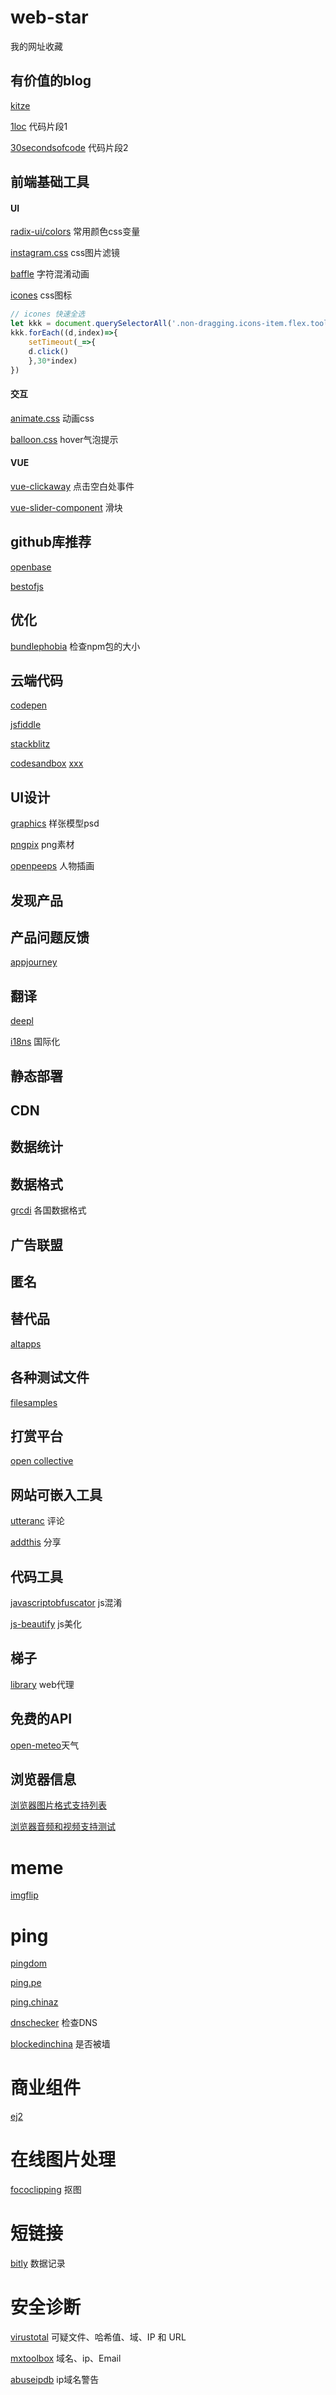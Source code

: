 # web-star
我的网址收藏

## 有价值的blog

[kitze](https://kitze.io/) 	

[1loc](https://1loc.dev/) 代码片段1

[30secondsofcode](https://www.30secondsofcode.org/) 代码片段2

## 前端基础工具

#### UI

[radix-ui/colors](https://github.com/radix-ui/colors) 常用颜色css变量

[instagram.css](https://github.com/picturepan2/instagram.css) css图片滤镜

[baffle](https://github.com/camwiegert/baffle) 字符混淆动画

[icones](https://icones.js.org/) css图标

```javascript
// icones 快速全选
let kkk = document.querySelectorAll('.non-dragging.icons-item.flex.tooltip.m-2')
kkk.forEach((d,index)=>{
	setTimeout(_=>{
    d.click()
	},30*index)
})
```


#### 交互

[animate.css](https://github.com/animate-css/animate.css) 动画css

[balloon.css](https://github.com/kazzkiq/balloon.css) hover气泡提示



#### VUE

[vue-clickaway](https://github.com/simplesmiler/vue-clickaway) 点击空白处事件

[vue-slider-component](https://github.com/NightCatSama/vue-slider-component) 滑块



## github库推荐

[openbase](https://openbase.com/)

[bestofjs](https://bestofjs.org/projects/interactjs)





## 优化

[bundlephobia](https://bundlephobia.com/package/colors.js@1.2.4) 检查npm包的大小

## 云端代码
[codepen](http://codepen.io/)

[jsfiddle](https://jsfiddle.net/) 

[stackblitz](https://stackblitz.com/)


[codesandbox](https://codesandbox.io)
[xxx](xxxx)
<!-- [xxx](xxxx) -->

## UI设计

[graphics](https://www.ls.graphics/free-mockups) 样张模型psd

[pngpix](https://www.pngpix.com/) png素材

[openpeeps](https://www.openpeeps.com/) 人物插画

## 发现产品

## 产品问题反馈

[appjourney](https://appjourney.io/)

## 翻译
[deepl](https://www.deepl.com/translator) 

[i18ns](https://i18ns.com/zh/index.html) 国际化

## 静态部署

## CDN

## 数据统计

##  数据格式

[grcdi](https://grcdi.nl/gsb/) 各国数据格式

## 广告联盟

## 匿名

## 替代品

[altapps](https://altapps.net)



## 各种测试文件

[filesamples](https://filesamples.com/)



## 打赏平台

[open collective](https://opencollective.com/shields)



## 网站可嵌入工具

[utteranc](https://utteranc.es/) 评论

[addthis](https://www.addthis.com/) 分享



## 代码工具

[javascriptobfuscator](https://javascriptobfuscator.com/Javascript-Obfuscator.aspx) js混淆

[js-beautify](https://github.com/beautify-web/js-beautify)  js美化





## 梯子

[library](https://www.library.ac.cn/) web代理

## 免费的API

[open-meteo](https://open-meteo.com/en/docs)天气



## 浏览器信息

[浏览器图片格式支持列表](https://en.m.wikipedia.org/wiki/Comparison_of_web_browsers#Image_format_support)

[浏览器音频和视频支持测试](https://tools.woolyss.com/html5-audio-video-tester)

# meme

[imgflip](https://imgflip.com/i/2rfqms)



# ping

[pingdom](https://tools.pingdom.com/)

[ping.pe](http://ping.pe/)

[ping.chinaz](https://ping.chinaz.com/)

[dnschecker](https://dnschecker.org/) 检查DNS

[blockedinchina](https://www.comparitech.com/privacy-security-tools/blockedinchina/) 是否被墙

# 商业组件

[ej2](https://ej2.syncfusion.com/home/vue.html) 

# 在线图片处理

[fococlipping](https://www.fococlipping.com/clip) 抠图

# 短链接

[bitly](https://bitly.com/) 数据记录

# 安全诊断	

[virustotal](https://www.virustotal.com/) 可疑文件、哈希值、域、IP 和 URL 

[mxtoolbox](https://mxtoolbox.com/) 域名、ip、Email

[abuseipdb](https://www.abuseipdb.com/) ip域名警告

